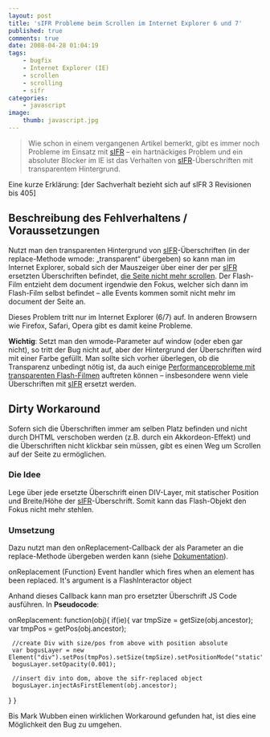```yaml
---
layout: post
title: 'sIFR Probleme beim Scrollen im Internet Explorer 6 und 7'
published: true
comments: true
date: 2008-04-28 01:04:19
tags:
    - bugfix
    - Internet Explorer (IE)
    - scrollen
    - scrolling
    - sifr
categories:
    - javascript
image:
    thumb: javascript.jpg
---
```

> Wie schon in einem vergangenen Artikel bemerkt, gibt es immer noch Probleme im Einsatz mit [sIFR][1] &#8211; ein hartnäckiges Problem und ein absoluter Blocker im IE ist das Verhalten von [sIFR][1]-Überschriften mit transparentem Hintergrund.



Eine kurze Erklärung: [der Sachverhalt bezieht sich auf sIFR 3 Revisionen bis 405]

## Beschreibung des Fehlverhaltens / Voraussetzungen

Nutzt man den transparenten Hintergrund von [sIFR][2]-Überschriften (in der replace-Methode wmode: &#8222;transparent&#8220; übergeben) so kann man im Internet Explorer, sobald sich der Mauszeiger über einer der per [sIFR][1] ersetzten Überschriften befindet, [die Seite nicht mehr scrollen][3]. Der Flash-Film entzieht dem document irgendwie den Fokus, welcher sich dann im Flash-Film selbst befindet &#8211; alle Events kommen somit nicht mehr im document der Seite an.

Dieses Problem tritt nur im Internet Explorer (6/7) auf. In anderen Browsern wie Firefox, Safari, Opera gibt es damit keine Probleme.

**Wichtig**: Setzt man den wmode-Parameter auf window (oder eben gar nicht), so tritt der Bug nicht auf, aber der Hintergrund der Überschriften wird mit einer Farbe gefüllt. Man sollte sich vorher überlegen, ob die Transparenz unbedingt nötig ist, da auch einige [Performanceprobleme mit transparenten Flash-Filmen][4] auftreten können &#8211; insbesondere wenn viele Überschriften mit [sIFR][1] ersetzt werden.

## Dirty Workaround

Sofern sich die Überschriften immer am selben Platz befinden und nicht durch DHTML verschoben werden (z.B. durch ein Akkordeon-Effekt) und die Überschriften nicht klickbar sein müssen, gibt es einen Weg um Scrollen auf der Seite zu ermöglichen.

### Die Idee

Lege über jede ersetzte Überschrift einen DIV-Layer, mit statischer Position und Breite/Höhe der [sIFR][1]-Überschrift. Somit kann das Flash-Objekt den Fokus nicht mehr stehlen.

### Umsetzung

Dazu nutzt man den onReplacement-Callback der als Parameter an die replace-Methode übergeben werden kann (siehe [Dokumentation][5]).

onReplacement (Function)
Event handler which fires when an element has been replaced. It's argument is a FlashInteractor object

Anhand dieses Callback kann man pro ersetzter Überschrift JS Code ausführen. In **Pseudocode**:

onReplacement: function(obj){
if(ie){
     var tmpSize = getSize(obj.ancestor);
     var tmpPos = getPos(obj.ancestor);

     //create Div with size/pos from above with position absolute
     var bogusLayer = new Element("div").setPos(tmpPos).setSize(tmpSize).setPositionMode("static");
     bogusLayer.setOpacity(0.001);

     //insert div into dom, above the sifr-replaced object
     bogusLayer.injectAsFirstElement(obj.ancestor);
}
}

Bis Mark Wubben einen wirklichen Workaround gefunden hat, ist dies eine Möglichkeit den Bug zu umgehen.

 [1]: http://novemberborn.net/sifr3 "sIFR Homepage öffnen"
 [2]: http://novemberborn.net/sifr3 "sIFR Homepage  öffnen"
 [3]: http://discuss.joyent.com/viewtopic.php?pid=177300 "Diskussion über den Bug im Joyent-Forum öffnen"
 [4]: http://mediavrog.net/blog/2008/02/25/browser/firefox/flash-wmode-transparent-evil-firefox/ "Artikel zu Performanceproblemen von Flash-Filmen (besonders im Firefox)"
 [5]: http://wiki.novemberborn.net/sifr3/JavaScript+Methods "Dokumentation zu sIFR Javascript Methoden und Parameter öffnen."